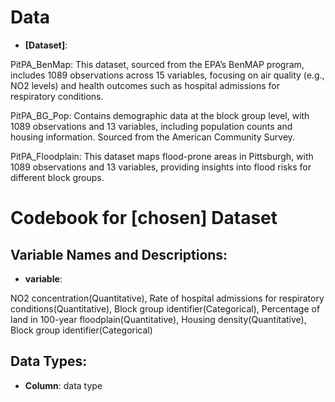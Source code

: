 # Data
-   **[Dataset]**: 

PitPA_BenMap: This dataset, sourced from the EPA’s BenMAP program, includes 1089 observations across 15 variables, focusing on air quality (e.g., NO2 levels) and health outcomes such as hospital admissions for respiratory conditions.
      
PitPA_BG_Pop: Contains demographic data at the block group level, with 1089 observations and 13 variables, including population counts and housing information. Sourced from the American Community Survey.

PitPA_Floodplain: This dataset maps flood-prone areas in Pittsburgh, with 1089 observations and 13 variables, providing insights into flood risks for different block groups. 


# Codebook for [chosen] Dataset

## Variable Names and Descriptions:

-   **variable**:
  
NO2 concentration(Quantitative),
Rate of hospital admissions for respiratory conditions(Quantitative),
Block group identifier(Categorical),
Percentage of land in 100-year floodplain(Quantitative),
Housing density(Quantitative),
Block group identifier(Categorical)

## Data Types:

-   **Column**: data type



